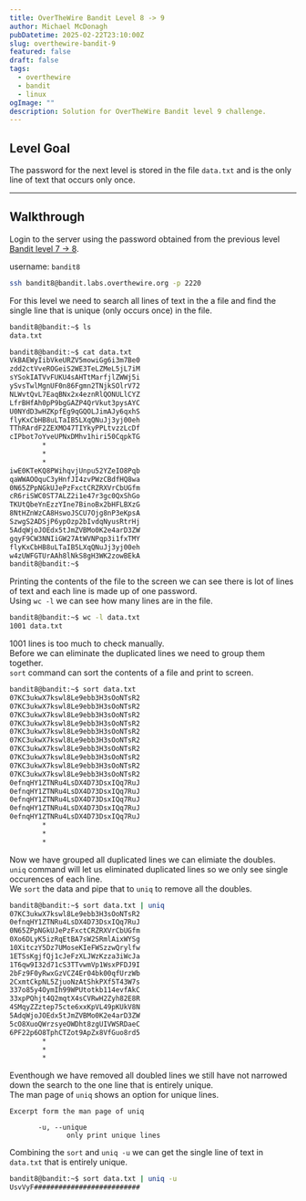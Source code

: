 ```yaml
---
title: OverTheWire Bandit Level 8 -> 9
author: Michael McDonagh
pubDatetime: 2025-02-22T23:10:00Z
slug: overthewire-bandit-9
featured: false
draft: false
tags:
  - overthewire
  - bandit
  - linux
ogImage: ""
description: Solution for OverTheWire Bandit level 9 challenge.
---
```


## Level Goal

The password for the next level is stored in the file `data.txt` and is the only line of text that occurs only once.

---

## Walkthrough  

Login to the server using the password obtained from the previous level [Bandit level 7 -> 8](/post/overthewire-bandit-8).  

username: `bandit8`  

```bash
ssh bandit8@bandit.labs.overthewire.org -p 2220
```

For this level we need to search all lines of text in the a file and find the single line that is unique (only occurs once) in the file.  

```bash
bandit8@bandit:~$ ls
data.txt

bandit8@bandit:~$ cat data.txt 
VkBAEWyIibVkeURZV5mowiGg6i3m7Be0
zdd2ctVveROGeiS2WE3TeLZMeL5jL7iM
sYSokIATVvFUKU4sAHTtMarfjlZWWj5i
ySvsTwlMgnUF0n86Fgmn2TNjkSOlrV72
NLWvtQvL7EaqBNx2x4eznRlQONULlCYZ
LfrBHfAh0pP9bgGAZP4QrVkut3pysAYC
U0NYdD3wHZKpfEg9qGQOLJimAJy6qxhS
flyKxCbHB8uLTaIB5LXqQNuJj3yj00eh
TThRArdF2ZEXMO47TIYkyPPLtvzzLcDf
cIPbot7oYveUPNxDMhv1hiri50CqpkTG
        *
        *
        *
iwE0KTeKQ8PWihqvjUnpu52YZeIO8Pqb
qaWWAOOquC3yHnfJI4zvPWzCBdfHQ8wa
0N65ZPpNGkUJePzFxctCRZRXVrCbUGfm
cR6riSWC0ST7ALZ2i1e47r3gc0QxShGo
TKUtQbeYnEzzYIne7BinoBx2bHFLBXzG
8NtHZnWzCA8HswoJSCU7Ojg8nP3eKpsA
SzwgS2ADSjP6ypOzp2bIvdqNyusRtrHj
5AdqWjoJOEdx5tJmZVBMo0K2e4arD3ZW
gqyF9CW3NNIiGW27AtWVNPqp3i1fxTMY
flyKxCbHB8uLTaIB5LXqQNuJj3yj00eh
w4zUWFGTUrAAh8lNkS8gH3WK2zowBEkA
bandit8@bandit:~$
```

Printing the contents of the file to the screen we can see there is lot of lines of text and each line is made up of one password.  
Using `wc -l` we can see how many lines are in the file.

```bash
bandit8@bandit:~$ wc -l data.txt 
1001 data.txt
```

1001 lines is too much to check manually.  
Before we can eliminate the duplicated lines we need to group them together.  
`sort` command can sort the contents of a file and print to screen.

```bash
bandit8@bandit:~$ sort data.txt
07KC3ukwX7kswl8Le9ebb3H3sOoNTsR2
07KC3ukwX7kswl8Le9ebb3H3sOoNTsR2
07KC3ukwX7kswl8Le9ebb3H3sOoNTsR2
07KC3ukwX7kswl8Le9ebb3H3sOoNTsR2
07KC3ukwX7kswl8Le9ebb3H3sOoNTsR2
07KC3ukwX7kswl8Le9ebb3H3sOoNTsR2
07KC3ukwX7kswl8Le9ebb3H3sOoNTsR2
07KC3ukwX7kswl8Le9ebb3H3sOoNTsR2
07KC3ukwX7kswl8Le9ebb3H3sOoNTsR2
07KC3ukwX7kswl8Le9ebb3H3sOoNTsR2
0efnqHY1ZTNRu4LsDX4D73DsxIQq7RuJ
0efnqHY1ZTNRu4LsDX4D73DsxIQq7RuJ
0efnqHY1ZTNRu4LsDX4D73DsxIQq7RuJ
0efnqHY1ZTNRu4LsDX4D73DsxIQq7RuJ
0efnqHY1ZTNRu4LsDX4D73DsxIQq7RuJ
        *
        *
        *
```

Now we have grouped all duplicated lines we can elimiate the doubles.  
`uniq` command will let us eliminated duplicated lines so we only see single occurences of each line.  
We `sort` the data and pipe that to `uniq` to remove all the doubles.

```bash
bandit8@bandit:~$ sort data.txt | uniq
07KC3ukwX7kswl8Le9ebb3H3sOoNTsR2
0efnqHY1ZTNRu4LsDX4D73DsxIQq7RuJ
0N65ZPpNGkUJePzFxctCRZRXVrCbUGfm
0Xo6DLyK5izRqEtBA7sW2SRmlAixWYSg
10XitczY5Dz7UMoseKIeFWSzzwQrylfw
1ETSsKgjfQj1cJeFzXLJWzKzza3iWcJa
1T6qw9I32d71cS3TTvwmVp1WsxPFDJ9I
2bFz9F0yRwxGzVCZ4Er04bk00qfUrzWb
2CxmtCkpNL5ZjuoNzAtShkPXf5T43W7s
337o85y4OymIh99WPUtotkb114evfAkC
33xpPQhjt4Q2mqtX4sCVRwH2Zyh82E8R
4SMqyZZztep75cte6xxKpVL49pKUkV8N
5AdqWjoJOEdx5tJmZVBMo0K2e4arD3ZW
5cO8XuoQWrzsyeOWDht8zgUIVWSRDaeC
6PF22p6O8TphCTZot9ApZx8VfGuo8rd5
        *
        *
        *
```

Eventhough we have removed all doubled lines we still have not narrowed down the search to the one line that is entirely unique.  
The man page of `uniq` shows an option for unique lines.

```text
Excerpt form the man page of uniq

       -u, --unique
              only print unique lines
```

Combining the `sort` and `uniq -u` we can get the single line of text in `data.txt` that is entirely unique.

```bash
bandit8@bandit:~$ sort data.txt | uniq -u
UsvVyF##########################
```
